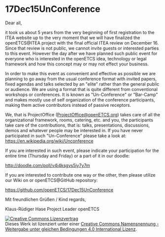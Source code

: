 # 17Dec15UnConference

Dear all,

it took us about 5 years from the very beginning of first registration to the ITEA website up to the very moment that we will have finalized the openETCS@ITEA project with the final official ITEA review on December 16. Since that review is not public, we cannot invite guests or interested parties to this event. However the day after we have planned such public event for everyone who is interested in the openETCS idea, technology or legal framework and how this concept may or may not  effect your business.

In order to make this event as convenient and effective as possible we are planning to go away from the usual conference format with invited papers, fixed agendas and talks selected by an "elite" rather than the general public or audience.  We are using a format that is quite different from conventional workshops or conferences. It is known as "Un-Conference" or "Bar-Camp" and makes mostly use of self organization of the conference participants, making them active contributors instead of passive receptors.

We, that is ProjectOffice (ProjectOffice@openETCS.org) takes care of all the organizational framework, rooms, catering, etc. and you, the participants take care of the contributions, that is: talks, presentations, discussions, demos and whatever people may be interested in. If you have never participated in such "Un-Conference" please take a look at: https://en.wikipedia.org/wiki/Unconference

If you are interested in such event, please indicate your participation for the entire time (Thursday and Friday) or a part of it in our doodle:

http://doodle.com/poll/v4i4ksgvs5iy7y7m 

If you are interested to contribute one way or the other, then please utilize our Wiki on or openETCS@GitHub repository:

https://github.com/openETCS/17Dec15UnConference

Mit freundlichen Grüßen / Kind regards,

Klaus-Rüdiger Hase
Project Leader openETCS 

<a rel="license" href="http://creativecommons.org/licenses/by-sa/4.0/"><img alt="Creative Commons Lizenzvertrag" style="border-width:0" src="https://i.creativecommons.org/l/by-sa/4.0/88x31.png" /></a><br />Dieses Werk ist lizenziert unter einer <a rel="license" href="http://creativecommons.org/licenses/by-sa/4.0/">Creative Commons Namensnennung - Weitergabe unter gleichen Bedingungen 4.0 International Lizenz</a>.
